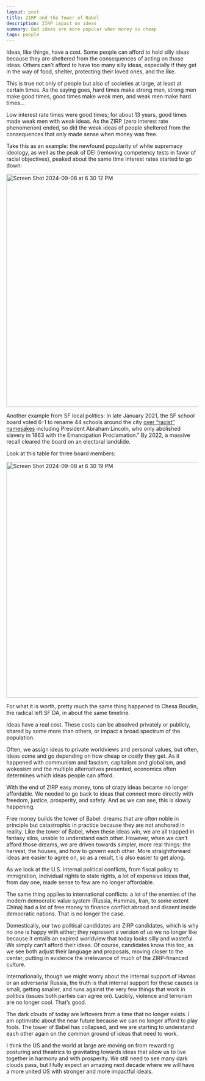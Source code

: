 ```yaml
---
layout: post
title: ZIRP and the Tower of Babel
description: ZIRP impact on ideas
summary: Bad ideas are more popular when money is cheap
tags: people 
---
```



Ideas, like things, have a cost. Some people can afford to hold silly ideas because they are sheltered from the consequences of acting on those ideas. Others can’t afford to have too many silly ideas, especially if they get in the way of food, shelter, protecting their loved ones, and the like. 

This is true not only of people but also of societies at large, at least at certain times. As the saying goes, hard times make strong men, strong men make good times, good times make weak men, and weak men make hard times… 

Low interest rate times were good times; for about 13 years, good times made weak men with weak ideas. As the ZIRP (zero interest rate phenomenon) ended, so did the weak ideas of people sheltered from the consequences that only made sense when money was free.

Take this as an example: the newfound popularity of white supremacy ideology, as well as the peak of DEI (removing competency tests in favor of racial objectives), peaked about the same time interest rates started to go down:

<img width="610" alt="Screen Shot 2024-09-08 at 6 30 12 PM" src="https://github.com/user-attachments/assets/5f467a82-bfa3-4ce5-9f50-66935f7b253c">


 
Another example from SF local politics: In late January 2021, the  SF school board voted 6-1 to rename 44 schools around the city [over “racist” namesakes](https://californiaglobe.com/section-2/san-francisco-school-board-votes-to-change-names-of-44-schools-over-racist-namesakes/) including President Abraham Lincoln, who  only abolished slavery in 1863 with the Emancipation Proclamation.” By 2022, a massive recall cleared the board on an electoral landslide.

Look at this table for three board members:

<img width="617" alt="Screen Shot 2024-09-08 at 6 30 19 PM" src="https://github.com/user-attachments/assets/61156ab2-0586-4d26-a0e9-8f76205380e9">


For what it is worth, pretty much the same thing happened to Chesa Boudin, the radical left SF DA, in about the same timeline.

Ideas have a real cost. These costs can be absolved privately or publicly, shared by some more than others, or impact a broad spectrum of the population.

 Often, we assign ideas to private worldviews and personal values, but often, ideas come and go depending on how cheap or costly they get.  As it happened with communism and fascism, capitalism and globalism, and wokesism and the multiple alternatives presented, economics often determines which ideas people can afford.

 
With the end of ZIRP easy money, tons of crazy ideas became no longer affordable. We needed to go back to ideas that connect more directly with freedom, justice, prosperity, and safety. And as we can see, this is slowly happening.

Free money builds the tower of Babel: dreams that are often noble in principle but catastrophic in practice because they are not anchored in reality. Like the tower of Babel, when these ideas win, we are all trapped in fantasy silos, unable to understand each other. However, when we can’t afford those dreams, we are driven towards  simpler, more real things: the  harvest, the houses, and how to govern each other. More straightforward ideas are easier to agree on, so as a result, t is also easier to get along. 


 
As we look at the U.S. internal political conflicts, from fiscal policy to immigration, individual rights to state rights, a lot of expensive ideas that, from day one, made sense to few are no longer affordable. 

The same thing applies to international conflicts: a lot of the enemies of the modern democratic value system (Russia, Hammas, Iran, to some extent China) had a lot of free money to finance conflict abroad and dissent inside democratic nations. That is no longer the case. 

Domestically, our two political candidates are ZIRP candidates, which is why no one is happy with either; they represent a version of us we no longer like because it entails an expired worldview that today looks silly and wasteful. We simply can’t afford their ideas. Of course, candidates know this too, as we see both adjust their language and proposals, moving closer to the center, putting in evidence the irrelevance of much of the ZIRP-financed culture. 

Internationally, though we might worry about the internal support of Hamas or an adversarial Russia, the truth is that internal support for these causes is small, getting smaller, and runs against the very few things that work in politics (issues both parties can agree on). Luckily, violence and  terrorism  are no longer cool. That’s good.  


 
The dark clouds of today are leftovers from a time that no longer exists. I am optimistic about the near future because we can no longer afford to play fools. The tower of Babel has collapsed, and we are starting to understand each other again on the common ground of ideas that need to work. 


I think the US and the world at large are moving on from rewarding posturing and theatrics to gravitating towards ideas that allow us to live together in harmony and with prosperity. We still need to see many dark clouds pass, but I fully expect an amazing next decade where we will have a more united US with stronger and more impactful ideals. 
